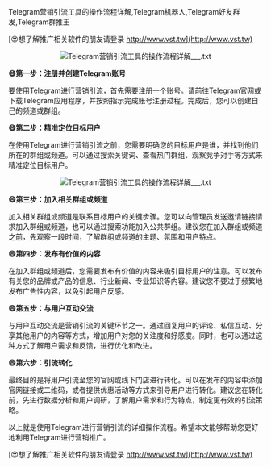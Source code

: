 Telegram营销引流工具的操作流程详解,Telegram机器人,Telegram好友群发,Telegram群推王

[😍想了解推广相关软件的朋友请登录 http://www.vst.tw](http://www.vst.tw)

 <center><img src="https://vst.tw/MP4/tuiguang/png/5.png" alt="Telegram营销引流工具的操作流程详解___.txt"></center>

**😄第一步：注册并创建Telegram账号**

要使用Telegram进行营销引流，首先需要注册一个账号。请前往Telegram官网或下载Telegram应用程序，并按照指示完成账号注册过程。完成后，您可以创建自己的频道或群组。

**😄第二步：精准定位目标用户**

在使用Telegram进行营销引流之前，您需要明确您的目标用户是谁，并找到他们所在的群组或频道。可以通过搜索关键词、查看热门群组、观察竞争对手等方式来精准定位目标用户。

 <center><img src="https://vst.tw/MP4/tuiguang/png/0.png" alt="Telegram营销引流工具的操作流程详解___.txt"></center>

**😄第三步：加入相关群组或频道**

加入相关群组或频道是联系目标用户的关键步骤。您可以向管理员发送邀请链接请求加入群组或频道，也可以通过搜索功能加入公共群组。建议您在加入群组或频道之前，先观察一段时间，了解群组或频道的主题、氛围和用户特点。

**😄第四步：发布有价值的内容**

在加入群组或频道后，您需要发布有价值的内容来吸引目标用户的注意。可以发布有关您的品牌或产品的信息、行业新闻、专业知识等内容。建议您不要过于频繁地发布广告性内容，以免引起用户反感。

**😄第五步：与用户互动交流**

与用户互动交流是营销引流的关键环节之一。通过回复用户的评论、私信互动、分享其他用户的内容等方式，增加用户对您的关注度和好感度。同时，也可以通过这种方式了解用户需求和反馈，进行优化和改进。

**😄第六步：引流转化**

最终目的是将用户引流至您的官网或线下门店进行转化。可以在发布的内容中添加官网链接或二维码，或者提供优惠活动等方式来引导用户进行转化。建议您在转化前，先进行数据分析和用户调研，了解用户需求和行为特点，制定更有效的引流策略。

以上就是使用Telegram进行营销引流的详细操作流程。希望本文能够帮助您更好地利用Telegram进行营销推广。

[😍想了解推广相关软件的朋友请登录 http://www.vst.tw](http://www.vst.tw)



